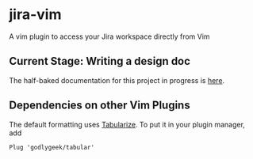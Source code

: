 # jira-vim
A vim plugin to access your Jira workspace directly from Vim

## Current Stage: Writing a design doc

The half-baked documentation for this project in progress is [here](https://github.com/paulkass/jira-vim/wiki/Design-Plan).

## Dependencies on other Vim Plugins

The default formatting uses [Tabularize](https://github.com/godlygeek/tabular). To put it in your plugin manager, add 
```vimscript
Plug 'godlygeek/tabular'
```
